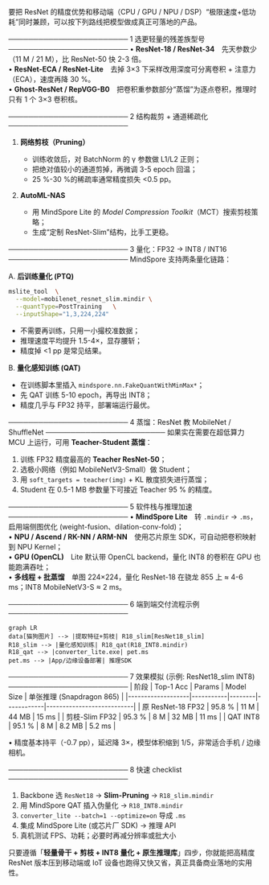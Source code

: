 要把 ResNet 的精度优势和移动端（CPU / GPU / NPU / DSP）“极限速度+低功耗”同时兼顾，可以按下列路线把模型做成真正可落地的产品。

────────────────────────
1  选更轻量的残差族型号
────────────────────────
• **ResNet-18 / ResNet-34** 先天参数少（11 M / 21 M），比 ResNet-50 快 2-3 倍。  
• **ResNet-ECA / ResNet-Lite** 去掉 3×3 下采样改用深度可分离卷积 + 注意力（ECA），速度再降 30 %。  
• **Ghost-ResNet / RepVGG-B0** 把卷积重参数部分“蒸馏”为逐点卷积，推理时只有 1 个 3×3 卷积核。

────────────────────────
2  结构裁剪 + 通道稀疏化
────────────────────────
1) **网络剪枝（Pruning）**  
   - 训练收敛后，对 BatchNorm 的 γ 参数做 L1/L2 正则；  
   - 把绝对值较小的通道剪掉，再微调 3-5 epoch 回温；  
   - 25 %-30 %的稀疏率通常精度损失 <0.5 pp。

2) **AutoML-NAS**  
   - 用 MindSpore Lite 的 *Model Compression Toolkit*（MCT）搜索剪枝策略；  
   - 生成“定制 ResNet-Slim”结构，比手工更稳。

────────────────────────
3  量化：FP32 → INT8 / INT16
────────────────────────
MindSpore 支持两条量化链路：

A. **后训练量化 (PTQ)**  
```bash
mslite_tool  \
  --model=mobilenet_resnet_slim.mindir \
  --quantType=PostTraining   \
  --inputShape="1,3,224,224"
```
   - 不需要再训练，只用一小撮校准数据；  
   - 推理速度平均提升 1.5-4×，显存腰斩；  
   - 精度掉 <1 pp 是常见结果。

B. **量化感知训练 (QAT)**  
   - 在训练脚本里插入 `mindspore.nn.FakeQuantWithMinMax*`；  
   - 先 QAT 训练 5-10 epoch，再导出 INT8；  
   - 精度几乎与 FP32 持平，部署端运行最优。

────────────────────────
4  蒸馏：ResNet 教 MobileNet / ShuffleNet
────────────────────────
如果实在需要在超低算力 MCU 上运行，可用 **Teacher-Student 蒸馏**：

1. 训练 FP32 精度最高的 **Teacher ResNet-50**；  
2. 选极小网络（例如 MobileNetV3-Small）做 Student；  
3. 用 `soft_targets = teacher(img)` + KL 散度损失进行蒸馏；  
4. Student 在 0.5-1 MB 参数量下可接近 Teacher 95 % 的精度。

────────────────────────
5  软件栈与推理加速
────────────────────────
• **MindSpore Lite** 转 `.mindir` → `.ms`，启用端侧图优化 (weight-fusion、dilation-conv-fold)；  
• **NPU / Ascend / RK-NN / ARM-NN** 使用芯片原生 SDK，可自动把卷积映射到 NPU Kernel；  
• **GPU (OpenCL)** Lite 默认带 OpenCL backend，量化 INT8 的卷积在 GPU 也能跑满吞吐；  
• **多线程 + 批蒸馏** 单图 224×224，量化 ResNet-18 在骁龙 855 上 ≈ 4-6 ms；INT8 MobileNetV3-S ≈ 2 ms。

────────────────────────
6  端到端交付流程示例
────────────────────────
```mermaid
graph LR
data[猫狗图片] --> |提取特征+剪枝| R18_slim[ResNet18_slim]
R18_slim --> |量化感知训练| R18_qat(R18_INT8.mindir)
R18_qat --> |converter_lite.exe| pet.ms
pet.ms --> |App/边缘设备部署| 推理SDK
```

────────────────────────
7  效果模拟 (示例: ResNet18_slim INT8)
────────────────────────
| 阶段              | Top-1 Acc | Params | Model Size | 单张推理 (Snapdragon 865) |
|-------------------|-----------|--------|------------|---------------------------|
| 原 ResNet-18 FP32 | 95.8 %    | 11 M   | 44 MB      | 15 ms                     |
| 剪枝-Slim FP32    | 95.3 %    | 8 M    | 32 MB      | 11 ms                     |
| QAT INT8          | 95.1 %    | 8 M    | 8.2 MB     | 5.2 ms                    |

• 精度基本持平（-0.7 pp），延迟降 3×，模型体积缩到 1/5，非常适合手机 / 边缘相机。  

────────────────────────
8  快速 checklist
────────────────────────
1. Backbone 选 `ResNet18` → **Slim-Pruning** → `R18_slim.mindir`  
2. 用 MindSpore QAT 插入伪量化 → `R18_INT8.mindir`  
3. `converter_lite --batch=1 --optimize=on` 导成 `.ms`  
4. 集成 MindSpore Lite (或芯片厂 SDK) → 推理 API  
5. 真机测试 FPS、功耗；必要时再减分辨率或批大小  

只要遵循「**轻量骨干 + 剪枝 + INT8 量化 + 原生推理库**」四步，你就能把高精度 ResNet 版本压到移动端或 IoT 设备也跑得又快又省，真正具备商业落地的实用性。